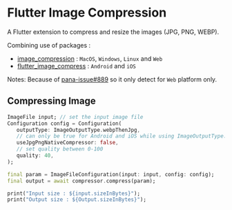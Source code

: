 # Flutter Image Compression

A Flutter extension to compress and resize the images (JPG, PNG, WEBP).

Combining use of packages :
* [image_compression](https://pub.dev/packages/image_compression) : `MacOS`, `Windows`, `Linux` and `Web`
* [flutter_image_compress](https://pub.dev/packages/flutter_image_compress) : `Android` and `iOS`

Notes:  Because of [pana-issue#889](https://github.com/dart-lang/pana/issues/889) so it only detect for `Web` platform only.

## Compressing Image

```dart
ImageFile input; // set the input image file
Configuration config = Configuration(
   outputType: ImageOutputType.webpThenJpg,
   // can only be true for Android and iOS while using ImageOutputType.jpg or ImageOutputType.pngÏ
   useJpgPngNativeCompressor: false,
   // set quality between 0-100
   quality: 40,
);

final param = ImageFileConfiguration(input: input, config: config);
final output = await compressor.compress(param);

print("Input size : ${input.sizeInBytes}");
print("Output size : ${Output.sizeInBytes}");
```

